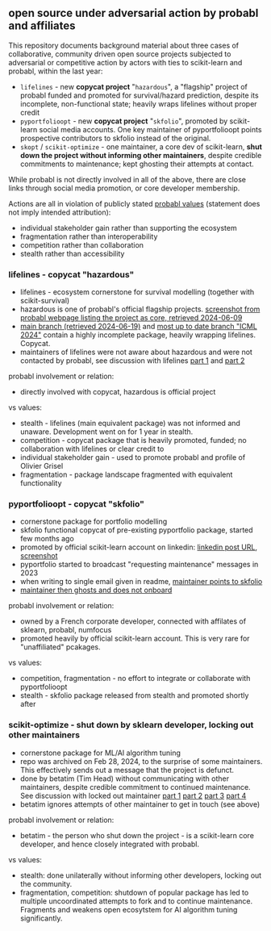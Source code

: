 ## open source under adversarial action by probabl and affiliates

This repository documents background material about three cases of
collaborative, community driven open source projects subjected
to adversarial or competitive action by
actors with ties to scikit-learn and probabl, within the last year:

* `lifelines` - new **copycat project** "`hazardous`", a "flagship" project of probabl
  funded and promoted for survival/hazard prediction, despite its incomplete,
  non-functional state; heavily wraps lifelines without proper credit
* `pyportfolioopt` - new **copycat project** "`skfolio`",
  promoted by scikit-learn social media accounts. One key maintainer of pyportfolioopt
  points prospective contributors to skfolio instead of the original.
* `skopt` / `scikit-optimize` - one maintainer, a core dev of scikit-learn, **shut down the project
  without informing other maintainers**, despite credible commitments
  to maintenance; kept ghosting their attempts at contact.

While probabl is not directly involved in all of the above, there are close links
through social media promotion, or core developer membership.

Actions are all in violation of
publicly stated [probabl values](https://github.com/ELTE-IAI/sk-os-takeovers/blob/main/re-probabl/probabl_values.jpg)
(statement does not imply intended attribution):

* individual stakeholder gain rather than supporting the ecosystem
* fragmentation rather than interoperability
* competition rather than collaboration
* stealth rather than accessibility


### lifelines - copycat "hazardous"

* lifelines - ecosystem cornerstone for survival modelling (together with scikit-survival)
* hazardous is one of probabl's official flagship projects. [screenshot from probabl webpage listing the project as core, retrieved 2024-06-09](https://github.com/ELTE-IAI/sk-os-takeovers/blob/main/re-lifelines/probabl-webpage-hazardous-screenshot-2024-06-09.png)
* [main branch (retrieved 2024-06-19)](https://github.com/ELTE-IAI/sk-os-takeovers/blob/main/re-lifelines/hazardous-main-2024-06-18.zip) and [most up to date branch "ICML 2024"](https://github.com/ELTE-IAI/sk-os-takeovers/blob/main/re-lifelines/hazardous-icml-2024-2024-06-18.zip) contain a highly incomplete package, heavily wrapping lifelines. Copycat.
* maintainers of lifelines were not aware about hazardous and were not contacted by probabl,
  see discussion with lifelines [part 1](https://github.com/ELTE-IAI/sk-os-takeovers/blob/main/re-lifelines/hazardous-lifelines-discuss1-2024-06-09.jpg) and [part 2](https://github.com/ELTE-IAI/sk-os-takeovers/blob/main/re-lifelines/hazardous-lifelines-discuss1-2024-06-09.jpg)

probabl involvement or relation:

* directly involved with copycat, hazardous is official project

vs values:

* stealth - lifelines (main equivalent package) was not informed and unaware. Development went on for 1 year in stealth.
* competition - copycat package that is heavily promoted, funded; no collaboration with lifelines or clear credit to
* individual stakeholder gain - used to promote probabl and profile of Olivier Grisel
* fragmentation - package landscape fragmented with equivalent functionality


### pyportfolioopt - copycat "skfolio"

* cornerstone package for portfolio modelling
* skfolio functional copycat of pre-existing pyportfolio package, started few months ago
* promoted by official scikit-learn account on linkedin: [linkedin post URL](https://www.linkedin.com/posts/scikit-learn_github-skfolioskfolio-python-library-activity-7152698232442093570-01Bk?utm_source=share&utm_medium=member_desktop), [screenshot](https://github.com/ELTE-IAI/sk-os-takeovers/blob/main/re-pyportfolioopt/skfolio-linkedinpost-2024-Feb)
* pyportfolio started to broadcast "requesting maintenance" messages in 2023
* when writing to single email given in readme, [maintainer points to skfolio](https://github.com/ELTE-IAI/sk-os-takeovers/blob/main/re-pyportfolioopt/skfolio-email1-2024-01-24.jpg)
* [maintainer then ghosts and does not onboard](https://github.com/ELTE-IAI/sk-os-takeovers/blob/main/re-pyportfolioopt/skfolio-email2-2024-01-24.jpg)

probabl involvement or relation:

* owned by a French corporate developer, connected with affilates of sklearn, probabl, numfocus
* promoted heavily by official scikit-learn account. This is very rare for "unaffiliated" pcakages.

vs values:

* competition, fragmentation - no effort to integrate or collaborate with pyportfolioopt
* stealth - skfolio package released from stealth and promoted shortly after


### scikit-optimize - shut down by sklearn developer, locking out other maintainers

* cornerstone package for ML/AI algorithm tuning
* repo was archived on Feb 28, 2024, to the surprise of some maintainers.
  This effectively sends out a message that the project is defunct.
* done by betatim (Tim Head) without communicating with other maintainers,
  despite credible commitment to continued maintenance. See discussion
  with locked out maintainer [part 1](https://github.com/ELTE-IAI/sk-os-takeovers/blob/main/re-skopt/skopt-discussion1-2024-06-03.jpg) [part 2](https://github.com/ELTE-IAI/sk-os-takeovers/blob/main/re-skopt/skopt-discussion2-2024-06-04.jpb) [part 3](https://github.com/ELTE-IAI/sk-os-takeovers/blob/main/re-skopt/skopt-discussion3-2024-06-04.jpg) [part 4](https://github.com/ELTE-IAI/sk-os-takeovers/blob/main/re-skopt/skopt-discussion3-2024-06-10.jpg)
* betatim ignores attempts of other maintainer to get in touch (see above)

probabl involvement or relation:

* betatim - the person who shut down the project - is a scikit-learn core developer,
  and hence closely integrated with probabl.

vs values:

* stealth: done unilaterally without informing other developers, locking out the community.
* fragmentation, competition: shutdown of popular package has led to multiple uncoordinated attempts to fork and to continue maintenance. Fragments and weakens open ecosytstem for AI algorithm tuning significantly.
